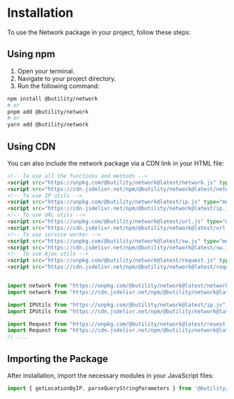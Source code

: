 # Installation

To use the Network package in your project, follow these steps:

## Using npm

1. Open your terminal.
2. Navigate to your project directory.
3. Run the following command:

```bash
npm install @butility/network
# or
pnpm add @butility/network
# or
yarn add @butility/network
```

## Using CDN

You can also include the network package via a CDN link in your HTML file:

```html
<!-- To use all the functions and methods -->
<script src="https://unpkg.com/@butility/network@latest/network.js" type="module"></script>
<script src="https://cdn.jsdelivr.net/npm/@butility/network@latest/network.js" type="module"></script>
<!-- To use IP utils -->
<script src="https://unpkg.com/@butility/network@latest/ip.js" type="module"></script>
<script src="https://cdn.jsdelivr.net/npm/@butility/network@latest/ip.js" type="module"></script>
<!-- To use URL utils -->
<script src="https://unpkg.com/@butility/network@latest/url.js" type="module"></script>
<script src="https://cdn.jsdelivr.net/npm/@butility/network@latest/url.js" type="module"></script>
<!-- To use service worker -->
<script src="https://unpkg.com/@butility/network@latest/sw.js" type="module"></script>
<script src="https://cdn.jsdelivr.net/npm/@butility/network@latest/sw.js" type="module"></script>
<!-- To use Ajax utils -->
<script src="https://unpkg.com/@butility/network@latest/request.js" type="module"></script>
<script src="https://cdn.jsdelivr.net/npm/@butility/network@latest/request.js" type="module"></script>
```

```js

import network from "https://unpkg.com/@butility/network@latest/network.js";
import network from "https://cdn.jsdelivr.net/npm/@butility/network@latest/network.js";

import IPUtils from "https://unpkg.com/@butility/network@latest/ip.js";
import IPUtils from "https://cdn.jsdelivr.net/npm/@butility/network@latest/ip.js";

import Request from "https://unpkg.com/@butility/network@latest/reuest.js";
import Request from "https://cdn.jsdelivr.net/npm/@butility/network@latest/reuest.js";
// ....
```

## Importing the Package

After installation, import the necessary modules in your JavaScript files:

```javascript
import { getLocationByIP, parseQueryStringParameters } from '@butility/network';
```